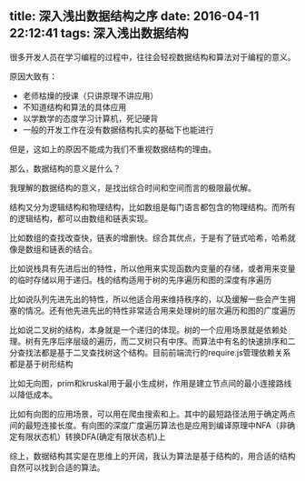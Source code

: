 title: 深入浅出数据结构之序
date: 2016-04-11 22:12:41
tags: 深入浅出数据结构
---

很多开发人员在学习编程的过程中，往往会轻视数据结构和算法对于编程的意义。

原因大致有：

* 老师枯燥的授课（只讲原理不讲应用）
* 不知道结构和算法的具体应用
* 以学数学的态度学习计算机，死记硬背
* 一般的开发工作在没有数据结构扎实的基础下也能进行

<!--more-->


但是，这如上的原因不能成为我们不重视数据结构的理由。

那么，数据结构的意义是什么？

我理解的数据结构的意义，是找出综合时间和空间而言的极限最优解。

结构又分为逻辑结构和物理结构，比如数组是每门语言都包含的物理结构。而所有的逻辑结构，都可以由数组和链表实现。

比如数组的查找改查快，链表的增删快。综合其优点，于是有了链式哈希，哈希就像是数组和链表的结合。

比如说栈具有先进后出的特性，所以他用来实现函数内变量的存储，或者用来变量的临时存储以用于递归。栈的结构适用于树的先序遍历和图的深度有序遍历

比如说队列先进先出的特性，所以他适合用来维持秩序的，以及缓解一些会产生拥塞的情况。还有他先进先出的特性非常适合用来处理树的层次遍历和图的广度遍历

比如说二叉树的结构，本身就是一个递归的体现。树的一个应用场景就是依赖处理。树有先序后序层级的遍历，而二叉树只有中序。而算法中有名的快速排序和二分查找法都是基于二叉查找树这个结构。目前前端流行的require.js管理依赖关系都是基于树形结构

比如无向图，prim和kruskal用于最小生成树，作用是建立节点间的最小连接路线以降低成本。

比如有向图的应用场景，可以用在爬虫搜索和上。其中的最短路径法用于确定两点间的最短连接长度。有向图的深度广度遍历算法也是应用到编译原理中NFA（非确定有限状态机）转换DFA(确定有限状态机)上



综上，数据结构其实是在思维上的开阔，我认为算法是基于结构的，用合适的结构自然可以找到合适的算法。